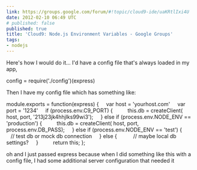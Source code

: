 ```yaml
---
link: https://groups.google.com/forum/#!topic/cloud9-ide/uaKRtlIxi4U
date: 2012-02-10 06:49 UTC
# published: false
published: true
title: 'Cloud9: Node.js Environment Variables - Google Groups'
tags:
- nodejs
---
```


Here's how I would do it... I'd have a config file that's always loaded in my app,

config = require('./config')(express)

Then I have my config file which has something like:

module.exports = function(express) {
    var host = 'yourhost.com'
    var port = '1234'
    if (process.env.C9_PORT) {
         this.db = createClient( host, port, '213j23jk4hhjlks99wi3');
    } else if (process.env.NODE_ENV == 'production') {
         this.db = createClient( host, port, process.env.DB_PASS);
    } else if (process.env.NODE_ENV == 'test') {
           // test db or mock db connection
    } else {
          // maybe local db settings?
    }
    
    return this;
};

oh and I just passed express because when I did something like this with a config file, I had some additional server configuration that needed it
